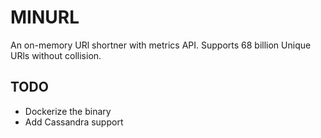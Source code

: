 # MINURL
An on-memory URl shortner with metrics API. Supports 68 billion Unique URls without collision. 

## TODO
- Dockerize the binary
- Add Cassandra support
